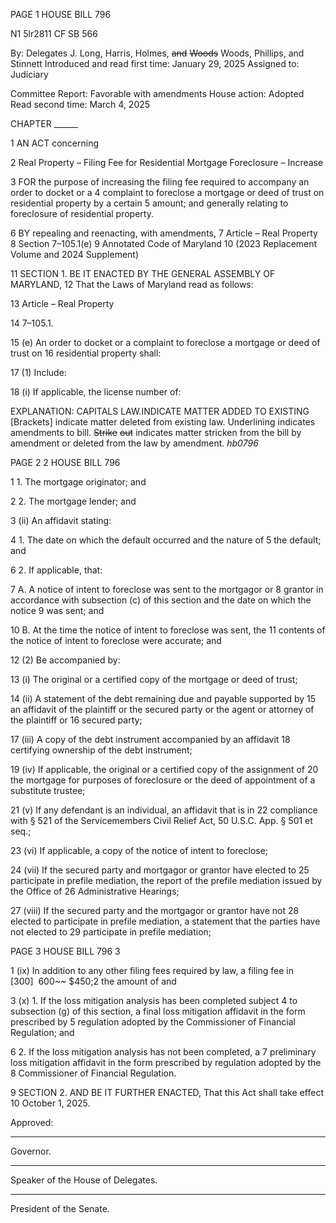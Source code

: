 PAGE 1
HOUSE BILL 796

N1 5lr2811
CF SB 566

By: Delegates J. Long, Harris, Holmes, ~~and~~ ~~Woods~~ Woods, Phillips, and Stinnett
Introduced and read first time: January 29, 2025
Assigned to: Judiciary

Committee Report: Favorable with amendments
House action: Adopted
Read second time: March 4, 2025

CHAPTER ______

1 AN ACT concerning

2 Real Property – Filing Fee for Residential Mortgage Foreclosure – Increase

3 FOR the purpose of increasing the filing fee required to accompany an order to docket or a
4 complaint to foreclose a mortgage or deed of trust on residential property by a certain
5 amount; and generally relating to foreclosure of residential property.

6 BY repealing and reenacting, with amendments,
7 Article – Real Property
8 Section 7–105.1(e)
9 Annotated Code of Maryland
10 (2023 Replacement Volume and 2024 Supplement)

11 SECTION 1. BE IT ENACTED BY THE GENERAL ASSEMBLY OF MARYLAND,
12 That the Laws of Maryland read as follows:

13 Article – Real Property

14 7–105.1.

15 (e) An order to docket or a complaint to foreclose a mortgage or deed of trust on
16 residential property shall:

17 (1) Include:

18 (i) If applicable, the license number of:

EXPLANATION: CAPITALS LAW.INDICATE MATTER ADDED TO EXISTING
[Brackets] indicate matter deleted from existing law.
Underlining indicates amendments to bill.
~~Strike~~ ~~out~~ indicates matter stricken from the bill by amendment or deleted from the law by
amendment. *hb0796*

PAGE 2
2 HOUSE BILL 796

1 1. The mortgage originator; and

2 2. The mortgage lender; and

3 (ii) An affidavit stating:

4 1. The date on which the default occurred and the nature of
5 the default; and

6 2. If applicable, that:

7 A. A notice of intent to foreclose was sent to the mortgagor or
8 grantor in accordance with subsection (c) of this section and the date on which the notice
9 was sent; and

10 B. At the time the notice of intent to foreclose was sent, the
11 contents of the notice of intent to foreclose were accurate; and

12 (2) Be accompanied by:

13 (i) The original or a certified copy of the mortgage or deed of trust;

14 (ii) A statement of the debt remaining due and payable supported by
15 an affidavit of the plaintiff or the secured party or the agent or attorney of the plaintiff or
16 secured party;

17 (iii) A copy of the debt instrument accompanied by an affidavit
18 certifying ownership of the debt instrument;

19 (iv) If applicable, the original or a certified copy of the assignment of
20 the mortgage for purposes of foreclosure or the deed of appointment of a substitute trustee;

21 (v) If any defendant is an individual, an affidavit that is in
22 compliance with § 521 of the Servicemembers Civil Relief Act, 50 U.S.C. App. § 501 et seq.;

23 (vi) If applicable, a copy of the notice of intent to foreclose;

24 (vii) If the secured party and mortgagor or grantor have elected to
25 participate in prefile mediation, the report of the prefile mediation issued by the Office of
26 Administrative Hearings;

27 (viii) If the secured party and the mortgagor or grantor have not
28 elected to participate in prefile mediation, a statement that the parties have not elected to
29 participate in prefile mediation;

PAGE 3
HOUSE BILL 796 3

1 (ix) In addition to any other filing fees required by law, a filing fee in
[$300] ~~$600~~ $450;2 the amount of and

3 (x) 1. If the loss mitigation analysis has been completed subject
4 to subsection (g) of this section, a final loss mitigation affidavit in the form prescribed by
5 regulation adopted by the Commissioner of Financial Regulation; and

6 2. If the loss mitigation analysis has not been completed, a
7 preliminary loss mitigation affidavit in the form prescribed by regulation adopted by the
8 Commissioner of Financial Regulation.

9 SECTION 2. AND BE IT FURTHER ENACTED, That this Act shall take effect
10 October 1, 2025.

Approved:

________________________________________________________________________________
Governor.

________________________________________________________________________________
Speaker of the House of Delegates.

________________________________________________________________________________
President of the Senate.